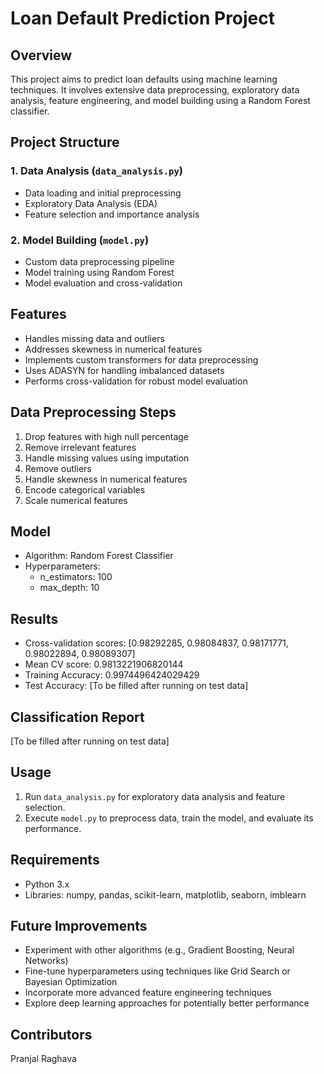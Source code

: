 # Loan Default Prediction Project

## Overview
This project aims to predict loan defaults using machine learning techniques. It involves extensive data preprocessing, exploratory data analysis, feature engineering, and model building using a Random Forest classifier.

## Project Structure

### 1. Data Analysis (`data_analysis.py`)
- Data loading and initial preprocessing
- Exploratory Data Analysis (EDA)
- Feature selection and importance analysis

### 2. Model Building (`model.py`)
- Custom data preprocessing pipeline
- Model training using Random Forest
- Model evaluation and cross-validation

## Features
- Handles missing data and outliers
- Addresses skewness in numerical features
- Implements custom transformers for data preprocessing
- Uses ADASYN for handling imbalanced datasets
- Performs cross-validation for robust model evaluation

## Data Preprocessing Steps
1. Drop features with high null percentage
2. Remove irrelevant features
3. Handle missing values using imputation
4. Remove outliers
5. Handle skewness in numerical features
6. Encode categorical variables
7. Scale numerical features

## Model
- Algorithm: Random Forest Classifier
- Hyperparameters:
  - n_estimators: 100
  - max_depth: 10

## Results
- Cross-validation scores: [0.98292285, 0.98084837, 0.98171771, 0.98022894, 0.98089307]
- Mean CV score: 0.9813221906820144
- Training Accuracy: 0.9974496424029429
- Test Accuracy: [To be filled after running on test data]

## Classification Report
[To be filled after running on test data]

## Usage
1. Run `data_analysis.py` for exploratory data analysis and feature selection.
2. Execute `model.py` to preprocess data, train the model, and evaluate its performance.

## Requirements
- Python 3.x
- Libraries: numpy, pandas, scikit-learn, matplotlib, seaborn, imblearn

## Future Improvements
- Experiment with other algorithms (e.g., Gradient Boosting, Neural Networks)
- Fine-tune hyperparameters using techniques like Grid Search or Bayesian Optimization
- Incorporate more advanced feature engineering techniques
- Explore deep learning approaches for potentially better performance

## Contributors
Pranjal Raghava



